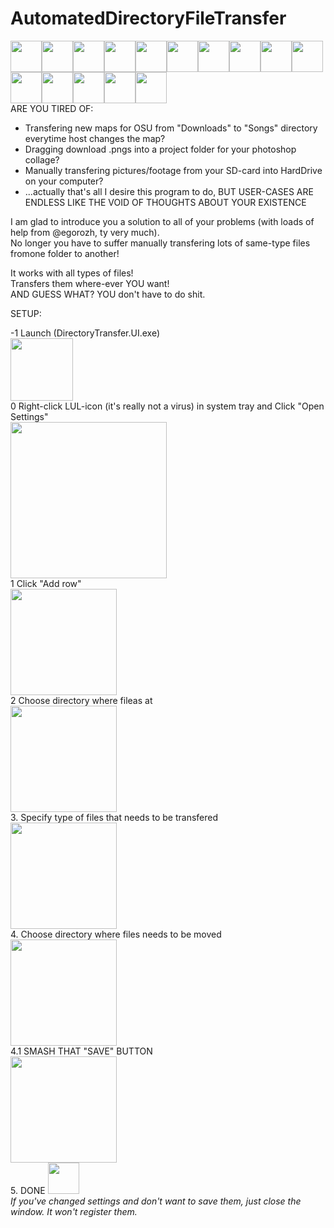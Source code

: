 # AutomatedDirectoryFileTransfer
<img src="https://static-cdn.jtvnw.net/emoticons/v1/58765/3.0" width="50"><img src="https://static-cdn.jtvnw.net/emoticons/v1/58765/3.0" width="50"><img src="https://static-cdn.jtvnw.net/emoticons/v1/58765/3.0" width="50"><img src="https://static-cdn.jtvnw.net/emoticons/v1/58765/3.0" width="50"><img src="https://static-cdn.jtvnw.net/emoticons/v1/58765/3.0" width="50"><img src="https://static-cdn.jtvnw.net/emoticons/v1/58765/3.0" width="50"><img src="https://static-cdn.jtvnw.net/emoticons/v1/58765/3.0" width="50"><img src="https://static-cdn.jtvnw.net/emoticons/v1/58765/3.0" width="50"><img src="https://static-cdn.jtvnw.net/emoticons/v1/58765/3.0" width="50"><img src="https://static-cdn.jtvnw.net/emoticons/v1/58765/3.0" width="50"><img src="https://static-cdn.jtvnw.net/emoticons/v1/58765/3.0" width="50"><img src="https://static-cdn.jtvnw.net/emoticons/v1/58765/3.0" width="50"><img src="https://static-cdn.jtvnw.net/emoticons/v1/58765/3.0" width="50"><img src="https://static-cdn.jtvnw.net/emoticons/v1/58765/3.0" width="50"><img src="https://static-cdn.jtvnw.net/emoticons/v1/58765/3.0" width="50"><br>
ARE YOU TIRED OF:
- Transfering new maps for OSU from "Downloads" to "Songs" directory everytime host changes the map?
- Dragging download .pngs into a project folder for your photoshop collage?
- Manually transfering pictures/footage from your SD-card into HardDrive on your computer?
- ...actually that's all I desire this program to do, BUT USER-CASES ARE ENDLESS LIKE THE VOID OF THOUGHTS ABOUT YOUR EXISTENCE

I am glad to introduce you a solution to all of your problems (with loads of help from @egorozh, ty very much). <br>
No longer you have to suffer manually transfering lots of same-type files fromone folder to another! <br>

It works with all types of files! <br>
Transfers them where-ever YOU want! <br>
AND GUESS WHAT? 
YOU don't have to do shit.

SETUP: <br>

   -1 Launch (DirectoryTransfer.UI.exe) <br>
   <img src="https://github.com/pitergaevoy/AutomatedDirectoryFileTransfer/blob/master/GuideFolder/executable-launch.png" width="100"/><br>
   0 Right-click LUL-icon (it's really not a virus) in system tray and Click "Open Settings"<br>
   <img src="https://github.com/pitergaevoy/AutomatedDirectoryFileTransfer/blob/master/GuideFolder/system-tray.png" width="250"/><br>
   1 Click "Add row"<br>
   <img src="https://github.com/pitergaevoy/AutomatedDirectoryFileTransfer/blob/master/GuideFolder/add-row.png" width="170"/><br>
   2 Choose directory where fileas at<br>
   <img src="https://github.com/pitergaevoy/AutomatedDirectoryFileTransfer/blob/master/GuideFolder/where-from.png" width="170"/><br>
   3. Specify type of files that needs to be transfered<br>
   <img src="https://github.com/pitergaevoy/AutomatedDirectoryFileTransfer/blob/master/GuideFolder/extention.png" width="170"/><br>
   4. Choose directory where files needs to be moved<br>
   <img src="https://github.com/pitergaevoy/AutomatedDirectoryFileTransfer/blob/master/GuideFolder/where%20to.png" width="170"/><br>
   4.1 SMASH THAT "SAVE" BUTTON<br>
   <img src="https://github.com/pitergaevoy/AutomatedDirectoryFileTransfer/blob/master/GuideFolder/save.png" width="170"/><br>
   5. DONE <img src="https://static-cdn.jtvnw.net/emoticons/v1/64138/3.0" width="50"/></li>
<br>
*If you've changed settings and don't want to save them, just close the window. It won't register them.*
